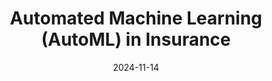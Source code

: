 ---
title: "Automated Machine Learning (AutoML) in Insurance"
collection: publications
category: journal
permalink: /publication/journal-2
date: 2024-11-14
venue: 'Journal 1'
paperurl: 'https://www.sciencedirect.com/science/article/pii/S0167668724001057'
citation: 'Dong, P., Quan, Z. (2025). Automated Machine Learning (AutoML) in Insurance. <i>Insurance:
Mathematics and Economics</i>, 120, 17-41.'
---